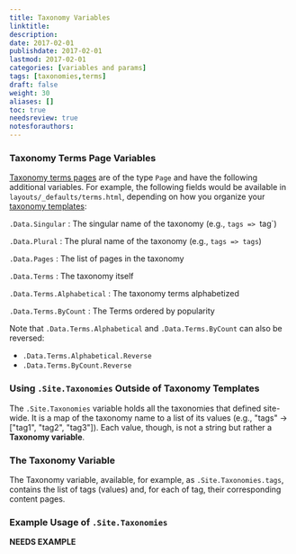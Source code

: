 ```yaml
---
title: Taxonomy Variables
linktitle:
description:
date: 2017-02-01
publishdate: 2017-02-01
lastmod: 2017-02-01
categories: [variables and params]
tags: [taxonomies,terms]
draft: false
weight: 30
aliases: []
toc: true
needsreview: true
notesforauthors:
---
```


### Taxonomy Terms Page Variables

[Taxonomy terms pages][taxonomytemplates] are of the type `Page` and have the following additional variables. For example, the following fields would be available in `layouts/_defaults/terms.html`, depending on how you organize your [taxonomy templates][taxonomytemplates]:

`.Data.Singular`
: The singular name of the taxonomy (e.g., `tags => `tag`)

`.Data.Plural`
: The plural name of the taxonomy (e.g., `tags => tags`)

`.Data.Pages`
: The list of pages in the taxonomy

`.Data.Terms`
: The taxonomy itself

`.Data.Terms.Alphabetical`
: The taxonomy terms alphabetized

`.Data.Terms.ByCount`
: The Terms ordered by popularity

Note that `.Data.Terms.Alphabetical` and `.Data.Terms.ByCount` can also be reversed:

* `.Data.Terms.Alphabetical.Reverse`
* `.Data.Terms.ByCount.Reverse`

### Using `.Site.Taxonomies` Outside of Taxonomy Templates

The `.Site.Taxonomies` variable holds all the taxonomies that defined site-wide. It is a map of the taxonomy name to a list of its values (e.g., "tags" -> ["tag1", "tag2", "tag3"]). Each value, though, is not a string but rather a **Taxonomy variable**.

### The Taxonomy Variable

The Taxonomy variable, available, for example, as `.Site.Taxonomies.tags`, contains the list of tags (values) and, for each of tag, their corresponding content pages.

### Example Usage of `.Site.Taxonomies`

**NEEDS EXAMPLE**

[taxonomytemplates]: /templates/taxonomy-templates/